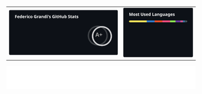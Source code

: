 <p align="center">
  <table>
    <tr>
      <td align="center">
        <img src="https://raw.githubusercontent.com/EndBug/EndBug/main/general.svg" alt="Image 1" />
      </td>
      <td align="center">
        <img src="https://raw.githubusercontent.com/EndBug/EndBug/main/languages.svg" alt="Image 2" />
      </td>
    </tr>
  </table>
</p>

![Metrics](https://raw.githubusercontent.com/EndBug/EndBug/main/github-metrics.svg)
